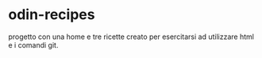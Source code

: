# odin-recipes
progetto con una home e tre ricette creato per esercitarsi ad utilizzare html e i comandi git.